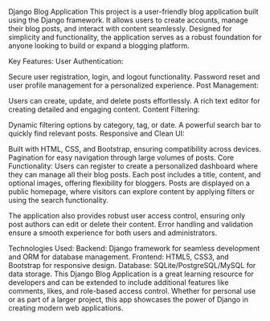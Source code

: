 Django Blog Application
This project is a user-friendly blog application built using the Django framework. It allows users to create accounts, manage their blog posts, and interact with content seamlessly. Designed for simplicity and functionality, the application serves as a robust foundation for anyone looking to build or expand a blogging platform.

Key Features:
User Authentication:

Secure user registration, login, and logout functionality.
Password reset and user profile management for a personalized experience.
Post Management:

Users can create, update, and delete posts effortlessly.
A rich text editor for creating detailed and engaging content.
Content Filtering:

Dynamic filtering options by category, tag, or date.
A powerful search bar to quickly find relevant posts.
Responsive and Clean UI:

Built with HTML, CSS, and Bootstrap, ensuring compatibility across devices.
Pagination for easy navigation through large volumes of posts.
Core Functionality:
Users can register to create a personalized dashboard where they can manage all their blog posts. Each post includes a title, content, and optional images, offering flexibility for bloggers. Posts are displayed on a public homepage, where visitors can explore content by applying filters or using the search functionality.

The application also provides robust user access control, ensuring only post authors can edit or delete their content. Error handling and validation ensure a smooth experience for both users and administrators.

Technologies Used:
Backend: Django framework for seamless development and ORM for database management.
Frontend: HTML5, CSS3, and Bootstrap for responsive design.
Database: SQLite/PostgreSQL/MySQL for data storage.
This Django Blog Application is a great learning resource for developers and can be extended to include additional features like comments, likes, and role-based access control. Whether for personal use or as part of a larger project, this app showcases the power of Django in creating modern web applications.

